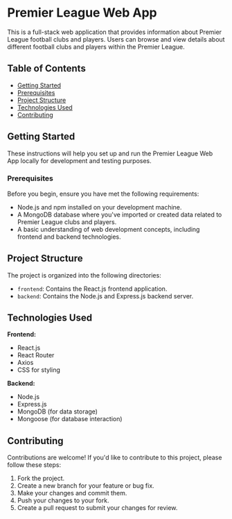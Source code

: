# Premier League Web App

This is a full-stack web application that provides information about Premier League football clubs and players. Users can browse and view details about different football clubs and players within the Premier League.

## Table of Contents
- [Getting Started](#getting-started)
- [Prerequisites](#prerequisites)
- [Project Structure](#project-structure)
- [Technologies Used](#technologies-used)
- [Contributing](#contributing)

## Getting Started

These instructions will help you set up and run the Premier League Web App locally for development and testing purposes.

### Prerequisites

Before you begin, ensure you have met the following requirements:

- Node.js and npm installed on your development machine.
- A MongoDB database where you've imported or created data related to Premier League clubs and players.
- A basic understanding of web development concepts, including frontend and backend technologies.

## Project Structure

The project is organized into the following directories:

- `frontend`: Contains the React.js frontend application.
- `backend`: Contains the Node.js and Express.js backend server.

## Technologies Used

**Frontend:**

- React.js
- React Router
- Axios
- CSS for styling

**Backend:**

- Node.js
- Express.js
- MongoDB (for data storage)
- Mongoose (for database interaction)

## Contributing

Contributions are welcome! If you'd like to contribute to this project, please follow these steps:

1. Fork the project.
2. Create a new branch for your feature or bug fix.
3. Make your changes and commit them.
4. Push your changes to your fork.
5. Create a pull request to submit your changes for review.
